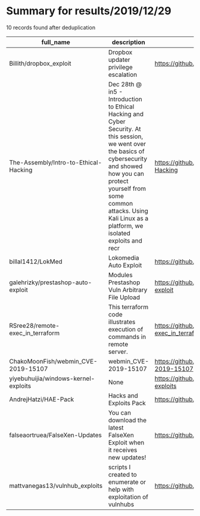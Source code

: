 
# Summary for results/2019/12/29
    
10 records found after deduplication

| full_name | description | html_url | matched_list | matched_count | pushed_at | size | stargazers_count | language | forks_count |
|---------------------------------------|------------------------------------------------------------------------------------------------------------------------------------------------------------------------------------------------------------------------------------------------------------------|----------------------------------------------------------|---------------------------|-----------------|---------------------------|--------|--------------------|------------|---------------|
| Billith/dropbox_exploit | Dropbox updater privilege escalation | https://github.com/Billith/dropbox_exploit | ['exploit'] | 1 | 2019-12-29 22:20:56+00:00 | 24 | 3 | C++ | 0 |
| The-Assembly/Intro-to-Ethical-Hacking | Dec 28th @ in5 - Introduction to Ethical Hacking and Cyber Security. At this session, we went over the basics of cybersecurity and showed how you can protect yourself from some common attacks. Using Kali Linux as a platform, we isolated exploits and recr | https://github.com/The-Assembly/Intro-to-Ethical-Hacking | ['exploit'] | 1 | 2019-12-29 13:24:50+00:00 | 17285 | 14 | JavaScript | 2 |
| billal1412/LokMed | Lokomedia Auto Exploit | https://github.com/billal1412/LokMed | ['exploit'] | 1 | 2019-12-29 15:18:22+00:00 | 1466 | 0 | | 0 |
| galehrizky/prestashop-auto-exploit | Modules Prestashop Vuln Arbitrary File Upload | https://github.com/galehrizky/prestashop-auto-exploit | ['exploit'] | 1 | 2019-12-29 07:16:02+00:00 | 186 | 5 | Python | 8 |
| RSree28/remote-exec_in_terraform | This terraform code illustrates execution of commands in remote server. | https://github.com/RSree28/remote-exec_in_terraform | ['remote code execution'] | 1 | 2019-12-29 10:09:23+00:00 | 5 | 0 | HCL | 0 |
| ChakoMoonFish/webmin_CVE-2019-15107 | webmin_CVE-2019-15107 | https://github.com/ChakoMoonFish/webmin_CVE-2019-15107 | ['cve-2'] | 1 | 2019-12-29 11:03:17+00:00 | 357 | 0 | Python | 0 |
| yiyebuhuijia/windows-kernel-exploits | None | https://github.com/yiyebuhuijia/windows-kernel-exploits | ['exploit'] | 1 | 2019-12-29 16:55:02+00:00 | 230162 | 1 | C | 0 |
| AndrejHatzi/HAE-Pack | Hacks and Exploits Pack | https://github.com/AndrejHatzi/HAE-Pack | ['exploit'] | 1 | 2019-12-29 18:59:50+00:00 | 2 | 0 | Python | 0 |
| falseaortruea/FalseXen-Updates | You can download the latest FalseXen Exploit when it receives new updates! | https://github.com/falseaortruea/FalseXen-Updates | ['exploit'] | 1 | 2019-12-29 19:34:22+00:00 | 53 | 0 | | 0 |
| mattvanegas13/vulnhub_exploits | scripts I created to enumerate or help with exploitation of vulnhubs | https://github.com/mattvanegas13/vulnhub_exploits | ['exploit'] | 1 | 2019-12-29 21:30:01+00:00 | 1 | 0 | Python | 0 |
